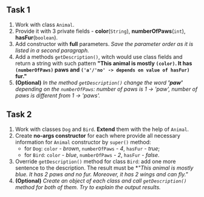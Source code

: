 ## Task 1

1. Work with class `Animal`.
2. Provide it with 3 private fields - **color**(`String`), **numberOfPaws**(`int`), **hasFur**(`boolean`).
3. Add constructor with **full** parameters. *Save the parameter order as it is listed in a second paragraph.*
4. Add a methods `getDescription()`, witch would use class fields and return a string with such pattern **"This animal is mostly `(color)`. It has `(numberOfPaws)` paws and `('a'/'no' -> depends on value of hasFur)` fur."**
5. **(Optional)**  *In the method `getDescription()` change the word **'paw'** depending on the `numberOfPaws`: number of paws is 1 -> 'paw', number of paws is different from 1 -> 'paws'.*

## Task 2

1. Work with classes `Dog` and `Bird`. **Extend** them with the help of `Animal`.
2. Create **no-args constructor** for each where provide all necessary information for `Animal` constructor by `super()` method:
   * for `Dog`: `color` - *brown*, `numberOfPaws` - *4*, `hasFur` - *true*;
   * for `Bird`: `color` - *blue*, `numberOfPaws` - *2*, `hasFur` - *false*.
3. Override `getDescription()` method for class `Bird`: add one more sentence to the description. The result must be **"This animal is mostly blue. It has 2 paws and no fur. Moreover, it has 2 wings and can fly."*
4. **(Optional)**  *Create an object of each class and call `getDescription()` method for both of them. Try to explain the output results.*